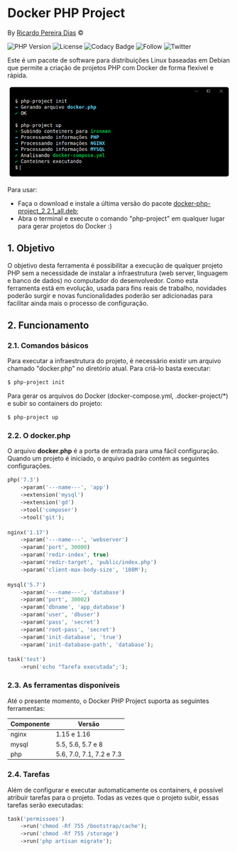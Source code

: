 # Docker PHP Project

By [Ricardo Pereira Dias](http://www.ricardopdias.com.br) ©

![PHP Version](https://img.shields.io/badge/php-%5E7.1.3-blue)
![License](https://img.shields.io/badge/license-MIT-blue)
![Codacy Badge](https://api.codacy.com/project/badge/Grade/7371a9ca517c4127ad32b6b242df9d8d)
![Follow](https://img.shields.io/github/followers/ricardopedias?label=Siga%20no%20GitHUB&style=social)
![Twitter](https://img.shields.io/twitter/follow/ricardopedias?label=Siga%20no%20Twitter)

Este é um pacote de software para distribuições Linux baseadas em Debian que permite a criação de projetos PHP com Docker de forma flexível e rápida.

![Screenshot](docs/terminal.png)

Para usar:

*   Faça o download e instale a última versão do pacote [docker-php-project_2.2.1_all.deb](https://github.com/ricardopedias/docker-php-project/raw/master/dist/docker-php-project_2.2.1_all.deb);
*   Abra o terminal e execute o comando "php-project" em qualquer lugar para gerar projetos do Docker :)

## 1. Objetivo

O objetivo desta ferramenta é possibilitar a execução de qualquer projeto PHP sem a necessidade de instalar a infraestrutura (web server, linguagem e banco de dados) no computador do desenvolvedor. Como esta ferramenta está em evolução, usada para fins reais de trabalho, novidades poderão surgir e novas funcionalidades poderão 
ser adicionadas para facilitar ainda mais o processo de configuração.

## 2. Funcionamento

### 2.1. Comandos básicos

Para executar a infraestrutura do projeto, é necessário existir um arquivo chamado "docker.php" no diretório atual.
Para criá-lo basta executar:

```sh
$ php-project init
```

Para gerar os arquivos do Docker (docker-compose.yml, .docker-project/*) e subir so containers do projeto:

```sh
$ php-project up
```

### 2.2. O docker.php

O arquivo **docker.php** é a porta de entrada para uma fácil configuração. Quando um projeto é iniciado,
o arquivo padrão contém as seguintes configurações.

```php
php('7.3')
    ->param('---name---', 'app')
    ->extension('mysql')
    ->extension('gd')
    ->tool('composer')
    ->tool('git');

nginx('1.17')
    ->param('---name---', 'webserver')
    ->param('port', 30000)
    ->param('redir-index', true)
    ->param('redir-target', 'public/index.php')
    ->param('client-max-body-size', '108M');

mysql('5.7')
    ->param('---name---', 'database')
    ->param('port', 30002)
    ->param('dbname', 'app_database')
    ->param('user', 'dbuser')
    ->param('pass', 'secret')
    ->param('root-pass', 'secret')
    ->param('init-database', 'true')
    ->param('init-database-path', 'database');

task('test')
    ->run('echo "Tarefa executada";');
```

### 2.3. As ferramentas disponíveis

Até o presente momento, o Docker PHP Project suporta as seguintes ferramentas:

| Componente | Versão                   |
| ---------- | ------------------------ | 
| nginx	     | 1.15 e 1.16              | 
| mysql	     | 5.5, 5.6, 5.7 e 8        |
| php	     | 5.6, 7.0, 7.1, 7.2 e 7.3 |

### 2.4. Tarefas

Além de configurar e executar automaticamente os containers, é possível 
atribuir tarefas para o projeto. Todas as vezes que o projeto subir, essas tarefas serão executadas:

```php
task('permissoes')
    ->run('chmod -Rf 755 /bootstrap/cache');
    ->run('chmod -Rf 755 /storage')
    ->run('php artisan migrate');
```